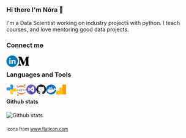 ### Hi there I'm Nóra 👋
I'm a Data Scientist working on industry projects with python. I teach courses, and love mentoring good data projects.
### Connect me
[<img align="left" alt="LinkedIn" width="30px" src="https://github.com/norabalogh/norabalogh/blob/main/icons/linkedin.png" />](https://www.linkedin.com/in/norabalogh/)
[<img align="left" alt="Medium" width="30px" src="https://github.com/norabalogh/norabalogh/blob/main/icons/medium.png" />](https://balogh-nora.medium.com/)
<br />

### Languages and Tools
<img align="left" alt="Python" width="26px" src="https://github.com/norabalogh/norabalogh/blob/main/icons/python.png" />
<img align="left" alt="Jupyter Notebook" width="26px" src="https://github.com/norabalogh/norabalogh/blob/main/icons/jupyter-logo.png" />
<img align="left" alt="VS Code" width="26px" src="https://github.com/norabalogh/norabalogh/blob/main/icons/visual-studio.png" />
<img align="left" alt="Git" width="26px" src="https://github.com/norabalogh/norabalogh/blob/main/icons/github.png" />
<img align="left" alt="Docker" width="26px" src="https://github.com/norabalogh/norabalogh/blob/main/icons/docker.png" />
<img align="left" alt="Power BI" width="26px" src="https://github.com/norabalogh/norabalogh/blob/main/icons/powerbi.png" />
<br />

#### Github stats
![Github stats](https://github-readme-stats.vercel.app/api?username=norabalogh&theme=buefy&show_icons=true&count_private=true)
<!--
**norabalogh/norabalogh** is a ✨ _special_ ✨ repository because its `README.md` (this file) appears on your GitHub profile.

Here are some ideas to get you started:

- 🔭 I’m currently working on ...
- 🌱 I’m currently learning ...
- 👯 I’m looking to collaborate on ...
- 🤔 I’m looking for help with ...
- 💬 Ask me about ...
- 📫 How to reach me: ...
- 😄 Pronouns: ...
- ⚡ Fun fact: ...
-->

<sub>Icons from <a href="https://www.flaticon.com/" title="Flaticon">www.flaticon.com</a></sub>
